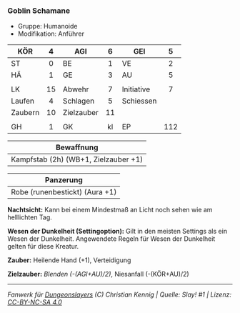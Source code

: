 ### Goblin Schamane

- Gruppe: Humanoide
- Modifikation: Anführer

| KÖR     |  4  | AGI        |  6  | GEI        |  5  |
| ------- | :-: | ---------- | :-: | ---------- | :-: |
| ST      |  0  | BE         |  1  | VE         |  2  |
| HÄ      |  1  | GE         |  3  | AU         |  5  |
|         |     |            |     |            |     |
| LK      | 15  | Abwehr     |  7  | Initiative |  7  |
| Laufen  |  4  | Schlagen   |  5  | Schiessen  |     |
| Zaubern | 10  | Zielzauber | 11  |            |     |
|         |     |            |     |            |     |
| GH      |  1  | GK         | kl  | EP         | 112 |

|              Bewaffnung              |
| :----------------------------------: |
| Kampfstab (2h) (WB+1, Zielzauber +1) |

|           Panzerung            |
| :----------------------------: |
| Robe (runenbestickt) (Aura +1) |

**Nachtsicht:** Kann bei einem Mindestmaß an Licht noch sehen wie am helllichten Tag.

**Wesen der Dunkelheit (Settingoption):** Gilt in den meisten Settings als ein Wesen der Dunkelheit. Angewendete Regeln für Wesen der Dunkelheit gelten für diese Kreatur.

**Zauber:** Heilende Hand (+1), Verteidigung

**Zielzauber:** _Blenden (-(AGI+AU)/2)_, Niesanfall (-(KÖR+AU)/2)

---

_Fanwerk für [Dungeonslayers](https://www.dungeonslayers.net/) (C) Christian Kennig | Quelle: Slay! #1 | Lizenz: [CC-BY-NC-SA 4.0](https://creativecommons.org/licenses/by-nc-sa/4.0/deed.de)_
